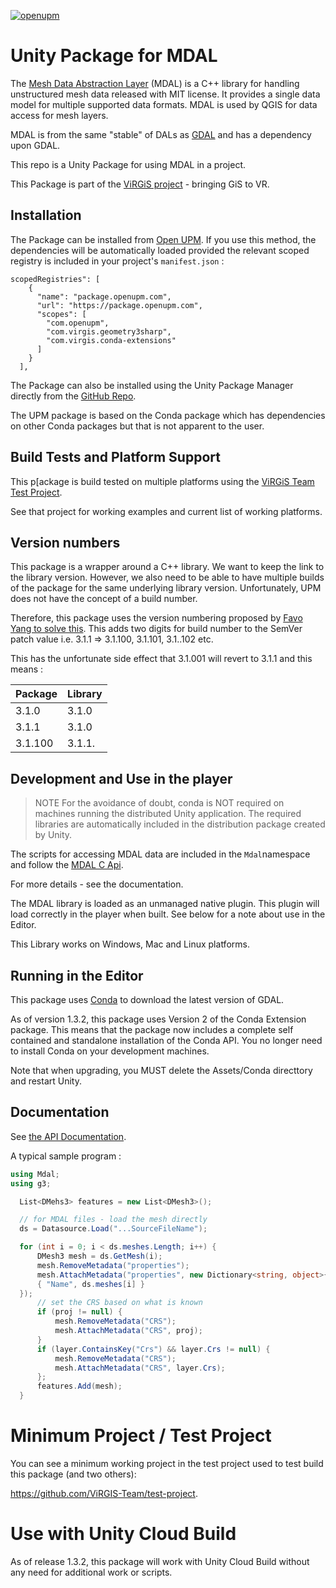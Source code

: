[![openupm](https://img.shields.io/npm/v/com.virgis.mdal?label=openupm&registry_uri=https://package.openupm.com)](https://openupm.com/packages/com.virgis.mdal/)

# Unity Package for MDAL

The [Mesh Data Abstraction Layer](https://www.mdal.xyz/) (MDAL) is a C++ library for handling unstructured mesh data released with MIT license. It provides a single data model for multiple supported data formats. MDAL is used by QGIS for data access for mesh layers. 

MDAL is from the same "stable" of DALs as [GDAL](https://gdal.org/) and has a dependency upon GDAL.

This repo is a Unity Package for using MDAL in a project.

This Package is part of the [ViRGiS project](https://www.virgis.org/) - bringing GiS to VR. 

## Installation

The Package can be installed from [Open UPM](https://openupm.com/packages/com.virgis.mdal/). If you use this method, the dependencies will be automatically loaded provided the relevant scoped registry is included in your project's `manifest.json` :
```
scopedRegistries": [
    {
      "name": "package.openupm.com",
      "url": "https://package.openupm.com",
      "scopes": [
        "com.openupm",
        "com.virgis.geometry3sharp",
        "com.virgis.conda-extensions"
      ]
    }
  ],
```


The Package can also be installed using the Unity Package Manager directly from the [GitHub Repo](https://github.com/ViRGIS-Team/mdal-upm).

The UPM package is based on the Conda package which has dependencies on other Conda packages but that is not apparent to the user.

## Build Tests and Platform Support

This p[ackage is build tested on multiple platforms using the [ViRGiS Team Test Project](https://github.com/ViRGIS-Team/test-project).

See that project for working examples and current list of working platforms.

## Version numbers

This package is a wrapper around a C++ library. We want to keep the link to the library version. However, we also need to be able to have multiple
builds of the package for the same underlying library version. Unfortunately, UPM does not have the concept of a build number.

Therefore, this package uses the version numbering proposed by [Favo Yang to solve this](https://medium.com/openupm/how-to-maintain-upm-package-part-3-2d08294269ad#88d8). This adds two digits for build number to the SemVer patch value i.e. 3.1.1 => 3.1.100, 3.1.101, 3.1..102 etc.

This has the unfortunate side effect that 3.1.001 will revert to 3.1.1 and this means :

| Package | Library |
| ------- | ------- |
| 3.1.0   | 3.1.0   |
| 3.1.1   | 3.1.0   |
| 3.1.100 | 3.1.1.  |
 

## Development and Use in the player
> NOTE For the avoidance of doubt, conda is NOT required on machines running the distributed Unity application. The required libraries are automatically included in the distribution package created by Unity.

The scripts for accessing MDAL data are included in the `Mdal`namespace and follow the [MDAL C Api](https://www.mdal.xyz/api/mdal_c_api.html).

For more details - see the documentation.

The MDAL library is loaded as an unmanaged native plugin. This plugin will load correctly in the player when built. See below for a note about use in the Editor.

This Library works on Windows, Mac and Linux platforms.

## Running in the Editor

This package uses [Conda](https://docs.conda.io/en/latest/) to download the latest version of GDAL.

As of version 1.3.2, this package uses Version 2 of the Conda Extension package. This means that the package now includes a complete self contained and standalone installation of the Conda API. You no longer need to install Conda on your development machines.

Note that when upgrading, you MUST delete the Assets/Conda directtory and restart Unity.

## Documentation

See [the API Documentation](https://virgis-team.github.io/mdal-upm/html/annotated.html).

A typical sample program :

```c#
using Mdal;
using g3;

  List<DMehs3> features = new List<DMesh3>();

  // for MDAL files - load the mesh directly
  ds = Datasource.Load("...SourceFileName");

  for (int i = 0; i < ds.meshes.Length; i++) {
      DMesh3 mesh = ds.GetMesh(i);
      mesh.RemoveMetadata("properties");
      mesh.AttachMetadata("properties", new Dictionary<string, object>{
      { "Name", ds.meshes[i] }
  });
      // set the CRS based on what is known
      if (proj != null) {
          mesh.RemoveMetadata("CRS");
          mesh.AttachMetadata("CRS", proj);
      }
      if (layer.ContainsKey("Crs") && layer.Crs != null) {
          mesh.RemoveMetadata("CRS");
          mesh.AttachMetadata("CRS", layer.Crs);
      };
      features.Add(mesh);
  }
```

# Minimum Project / Test Project
You can see a minimum working project in the test project used to test build this package (and two others):

https://github.com/ViRGIS-Team/test-project.

# Use with Unity Cloud Build

As of release 1.3.2, this package will work with Unity Cloud Build without any need for additional work or scripts.